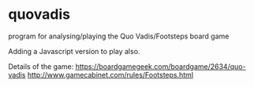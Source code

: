 # quovadis
program for analysing/playing the Quo Vadis/Footsteps board game

Adding a Javascript version to play also.

Details of the game:
https://boardgamegeek.com/boardgame/2634/quo-vadis
http://www.gamecabinet.com/rules/Footsteps.html
